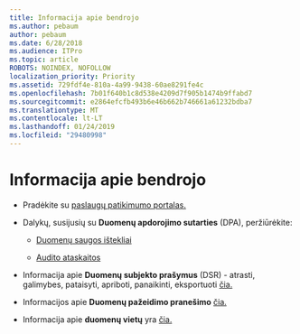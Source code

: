 ```yaml
---
title: Informacija apie bendrojo
ms.author: pebaum
author: pebaum
ms.date: 6/28/2018
ms.audience: ITPro
ms.topic: article
ROBOTS: NOINDEX, NOFOLLOW
localization_priority: Priority
ms.assetid: 729fdf4e-810a-4a99-9438-60ae8291fe4c
ms.openlocfilehash: 7b01f640b1c8d538e4209d7f905b1474b9ffabd7
ms.sourcegitcommit: e2864efcfb493b6e46b662b746661a61232bdba7
ms.translationtype: MT
ms.contentlocale: lt-LT
ms.lasthandoff: 01/24/2019
ms.locfileid: "29480998"
---
```

# <a name="information-about-gdpr"></a>Informacija apie bendrojo

- Pradėkite su [paslaugų patikimumo portalas.](https://servicetrust.microsoft.com/ViewPage/GDPRGetStarted)
    
- Dalykų, susijusių su **Duomenų apdorojimo sutarties** (DPA), peržiūrėkite: 
    
  - [Duomenų saugos ištekliai](https://servicetrust.microsoft.com/ViewPage/TrustDocuments)
    
  - [Audito ataskaitos](https://servicetrust.microsoft.com/ViewPage/MSComplianceGuide)
    
- Informacija apie **Duomenų subjekto prašymus** (DSR) - atrasti, galimybes, pataisyti, apriboti, panaikinti, eksportuoti [čia.](https://docs.microsoft.com/en-us/microsoft-365/compliance/gdpr-dsr-office365)
    
- Informacijos apie **Duomenų pažeidimo pranešimo** [čia.](https://servicetrust.microsoft.com/ViewPage/GDPRBreach)
    
- Informacija apie **duomenų vietų** yra [čia.](https://products.office.com/en-us/where-is-your-data-located?ms.officeurl=datamaps&amp;geo=All#All)
    

